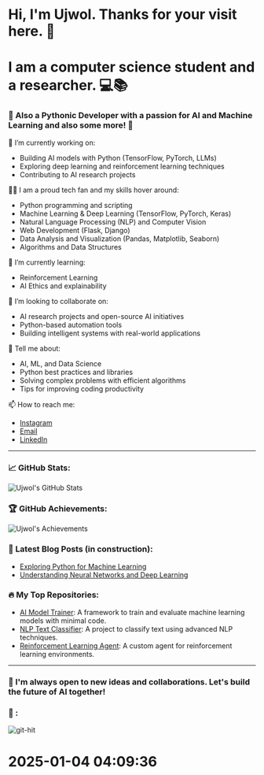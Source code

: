 
# Hi, I'm Ujwol. Thanks for your visit here. 👋

# I am a computer science student and a researcher. 💻📚

### 🐍 Also a Pythonic Developer with a passion for AI and Machine Learning and also some more! 🚀

🔭 I’m currently working on:
- Building AI models with Python (TensorFlow, PyTorch, LLMs)
- Exploring deep learning and reinforcement learning techniques
- Contributing to AI research projects

👨‍💻 I am a proud tech fan and my skills hover around:
- Python programming and scripting
- Machine Learning & Deep Learning (TensorFlow, PyTorch, Keras)
- Natural Language Processing (NLP) and Computer Vision
- Web Development (Flask, Django)
- Data Analysis and Visualization (Pandas, Matplotlib, Seaborn)
- Algorithms and Data Structures

🌱 I’m currently learning:
- Reinforcement Learning
- AI Ethics and explainability

👯 I’m looking to collaborate on:
- AI research projects and open-source AI initiatives
- Python-based automation tools
- Building intelligent systems with real-world applications

💬 Tell me about:
- AI, ML, and Data Science
- Python best practices and libraries
- Solving complex problems with efficient algorithms
- Tips for improving coding productivity

📫 How to reach me:
- [Instagram](https://www.instagram.com/ujwol_108/)
- [Email](mailto:dujwol9984@gmail.com)
- [LinkedIn](https://www.linkedin.com/in/ujwoldahal)
---

### 📈 GitHub Stats:

![Ujwol's GitHub Stats](https://github-readme-stats.vercel.app/api?username=udahal2&show_icons=true&count_private=true&hide=prs&theme=radical)

### 🏆 GitHub Achievements:

![Ujwol's Achievements](https://github-profile-trophy.vercel.app/?username=udahal2&theme=dark)

### 🌱 Latest Blog Posts (in construction):
- [Exploring Python for Machine Learning]('')
- [Understanding Neural Networks and Deep Learning]('')

### 🔥 My Top Repositories:
- [AI Model Trainer](https://github.com/udahal2/ai-model-trainer): A framework to train and evaluate machine learning models with minimal code.
- [NLP Text Classifier](https://github.com/udahal2/nlp-text-classifier): A project to classify text using advanced NLP techniques.
- [Reinforcement Learning Agent](https://github.com/udahal2/reinforcement-learning-agent): A custom agent for reinforcement learning environments.

---

### 🚀 I'm always open to new ideas and collaborations. Let's build the future of AI together!

### 🎯 :

![git-hit](http://hits.dwyl.com/udahal2/udahal2.svg)

# 2025-01-04 04:09:36

